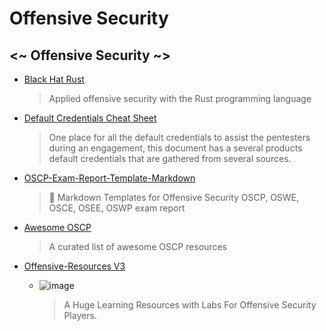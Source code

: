 # Offensive Security
## <~ Offensive Security ~>

- [Black Hat Rust](https://github.com/skerkour/black-hat-rust)
  > Applied offensive security with the Rust programming language

- [Default Credentials Cheat Sheet](https://github.com/ihebski/DefaultCreds-cheat-sheet)
  > One place for all the default credentials to assist the pentesters during an engagement, this document has a several products default credentials that are gathered from several sources.

- [OSCP-Exam-Report-Template-Markdown](https://github.com/noraj/OSCP-Exam-Report-Template-Markdown)
  > 📙 Markdown Templates for Offensive Security OSCP, OSWE, OSCE, OSEE, OSWP exam report

- [Awesome OSCP](https://github.com/0x4D31/awesome-oscp)
  > A curated list of awesome OSCP resources

- [Offensive-Resources V3](https://github.com/Zeyad-Azima/Offensive-Resources) 
  - ![image](https://user-images.githubusercontent.com/51442719/173181006-7140d702-f30b-43e8-bd8e-16dd50c83010.png)
    > A Huge Learning Resources with Labs For Offensive Security Players.
